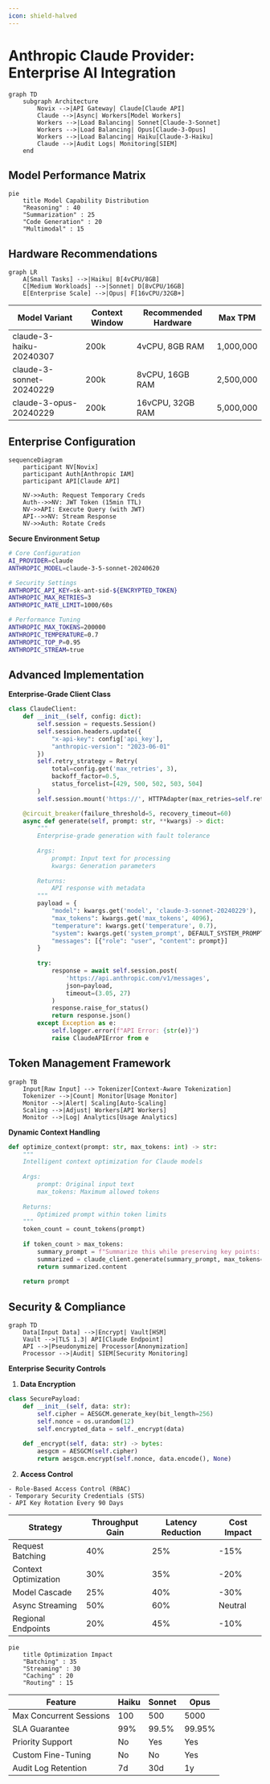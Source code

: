 ```yaml
---
icon: shield-halved
---
```


# Anthropic Claude Provider: Enterprise AI Integration

```mermaid
graph TD
    subgraph Architecture
        Novix -->|API Gateway| Claude[Claude API]
        Claude -->|Async| Workers[Model Workers]
        Workers -->|Load Balancing| Sonnet[Claude-3-Sonnet]
        Workers -->|Load Balancing| Opus[Claude-3-Opus]
        Workers -->|Load Balancing| Haiku[Claude-3-Haiku]
        Claude -->|Audit Logs| Monitoring[SIEM]
    end
```

## Model Performance Matrix

```mermaid
pie
    title Model Capability Distribution
    "Reasoning" : 40
    "Summarization" : 25
    "Code Generation" : 20
    "Multimodal" : 15
```

## Hardware Recommendations

```mermaid
graph LR
    A[Small Tasks] -->|Haiku| B[4vCPU/8GB]
    C[Medium Workloads] -->|Sonnet| D[8vCPU/16GB]
    E[Enterprise Scale] -->|Opus| F[16vCPU/32GB+]
```

| Model Variant            | Context Window | Recommended Hardware | Max TPM   |
| ------------------------ | -------------- | -------------------- | --------- |
| claude-3-haiku-20240307  | 200k           | 4vCPU, 8GB RAM       | 1,000,000 |
| claude-3-sonnet-20240229 | 200k           | 8vCPU, 16GB RAM      | 2,500,000 |
| claude-3-opus-20240229   | 200k           | 16vCPU, 32GB RAM     | 5,000,000 |

## Enterprise Configuration

```mermaid
sequenceDiagram
    participant NV[Novix]
    participant Auth[Anthropic IAM]
    participant API[Claude API]
    
    NV->>Auth: Request Temporary Creds
    Auth-->>NV: JWT Token (15min TTL)
    NV->>API: Execute Query (with JWT)
    API-->>NV: Stream Response
    NV->>Auth: Rotate Creds
```

**Secure Environment Setup**

```bash
# Core Configuration
AI_PROVIDER=claude
ANTHROPIC_MODEL=claude-3-5-sonnet-20240620

# Security Settings
ANTHROPIC_API_KEY=sk-ant-sid-${ENCRYPTED_TOKEN}
ANTHROPIC_MAX_RETRIES=3
ANTHROPIC_RATE_LIMIT=1000/60s

# Performance Tuning
ANTHROPIC_MAX_TOKENS=200000
ANTHROPIC_TEMPERATURE=0.7
ANTHROPIC_TOP_P=0.95
ANTHROPIC_STREAM=true
```

## Advanced Implementation

**Enterprise-Grade Client Class**

```python
class ClaudeClient:
    def __init__(self, config: dict):
        self.session = requests.Session()
        self.session.headers.update({
            "x-api-key": config['api_key'],
            "anthropic-version": "2023-06-01"
        })
        self.retry_strategy = Retry(
            total=config.get('max_retries', 3),
            backoff_factor=0.5,
            status_forcelist=[429, 500, 502, 503, 504]
        )
        self.session.mount('https://', HTTPAdapter(max_retries=self.retry_strategy))

    @circuit_breaker(failure_threshold=5, recovery_timeout=60)
    async def generate(self, prompt: str, **kwargs) -> dict:
        """
        Enterprise-grade generation with fault tolerance
        
        Args:
            prompt: Input text for processing
            kwargs: Generation parameters
            
        Returns:
            API response with metadata
        """
        payload = {
            "model": kwargs.get('model', 'claude-3-sonnet-20240229'),
            "max_tokens": kwargs.get('max_tokens', 4096),
            "temperature": kwargs.get('temperature', 0.7),
            "system": kwargs.get('system_prompt', DEFAULT_SYSTEM_PROMPT),
            "messages": [{"role": "user", "content": prompt}]
        }
        
        try:
            response = await self.session.post(
                'https://api.anthropic.com/v1/messages',
                json=payload,
                timeout=(3.05, 27)
            )
            response.raise_for_status()
            return response.json()
        except Exception as e:
            self.logger.error(f"API Error: {str(e)}")
            raise ClaudeAPIError from e
```

## Token Management Framework

```mermaid
graph TB
    Input[Raw Input] --> Tokenizer[Context-Aware Tokenization]
    Tokenizer -->|Count| Monitor[Usage Monitor]
    Monitor -->|Alert| Scaling[Auto-Scaling]
    Scaling -->|Adjust| Workers[API Workers]
    Monitor -->|Log| Analytics[Usage Analytics]
```

**Dynamic Context Handling**

```python
def optimize_context(prompt: str, max_tokens: int) -> str:
    """
    Intelligent context optimization for Claude models
    
    Args:
        prompt: Original input text
        max_tokens: Maximum allowed tokens
        
    Returns:
        Optimized prompt within token limits
    """
    token_count = count_tokens(prompt)
    
    if token_count > max_tokens:
        summary_prompt = f"Summarize this while preserving key points: {prompt[:5000]}"
        summarized = claude_client.generate(summary_prompt, max_tokens=2000)
        return summarized.content
    
    return prompt
```

## Security & Compliance

```mermaid
graph TD
    Data[Input Data] -->|Encrypt| Vault[HSM]
    Vault -->|TLS 1.3| API[Claude Endpoint]
    API -->|Pseudonymize| Processor[Anonymization]
    Processor -->|Audit| SIEM[Security Monitoring]
```

**Enterprise Security Controls**

1. **Data Encryption**

```python
class SecurePayload:
    def __init__(self, data: str):
        self.cipher = AESGCM.generate_key(bit_length=256)
        self.nonce = os.urandom(12)
        self.encrypted_data = self._encrypt(data)
    
    def _encrypt(self, data: str) -> bytes:
        aesgcm = AESGCM(self.cipher)
        return aesgcm.encrypt(self.nonce, data.encode(), None)
```

2. **Access Control**

```
- Role-Based Access Control (RBAC)
- Temporary Security Credentials (STS)
- API Key Rotation Every 90 Days
```

| Strategy             | Throughput Gain | Latency Reduction | Cost Impact |
| -------------------- | --------------- | ----------------- | ----------- |
| Request Batching     | 40%             | 25%               | -15%        |
| Context Optimization | 30%             | 35%               | -20%        |
| Model Cascade        | 25%             | 40%               | -30%        |
| Async Streaming      | 50%             | 60%               | Neutral     |
| Regional Endpoints   | 20%             | 45%               | -10%        |

```mermaid
pie
    title Optimization Impact
    "Batching" : 35
    "Streaming" : 30
    "Caching" : 20
    "Routing" : 15
```

| Feature                 | Haiku | Sonnet | Opus   |
| ----------------------- | ----- | ------ | ------ |
| Max Concurrent Sessions | 100   | 500    | 5000   |
| SLA Guarantee           | 99%   | 99.5%  | 99.95% |
| Priority Support        | No    | Yes    | Yes    |
| Custom Fine-Tuning      | No    | No     | Yes    |
| Audit Log Retention     | 7d    | 30d    | 1y     |
